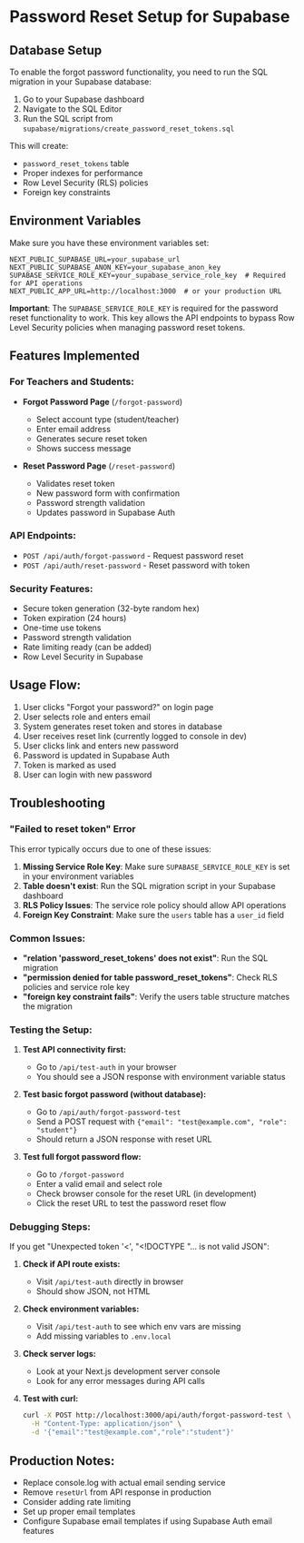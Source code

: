 # Password Reset Setup for Supabase

## Database Setup

To enable the forgot password functionality, you need to run the SQL migration in your Supabase database:

1. Go to your Supabase dashboard
2. Navigate to the SQL Editor
3. Run the SQL script from `supabase/migrations/create_password_reset_tokens.sql`

This will create:
- `password_reset_tokens` table
- Proper indexes for performance
- Row Level Security (RLS) policies
- Foreign key constraints

## Environment Variables

Make sure you have these environment variables set:

```env
NEXT_PUBLIC_SUPABASE_URL=your_supabase_url
NEXT_PUBLIC_SUPABASE_ANON_KEY=your_supabase_anon_key
SUPABASE_SERVICE_ROLE_KEY=your_supabase_service_role_key  # Required for API operations
NEXT_PUBLIC_APP_URL=http://localhost:3000  # or your production URL
```

**Important**: The `SUPABASE_SERVICE_ROLE_KEY` is required for the password reset functionality to work. This key allows the API endpoints to bypass Row Level Security policies when managing password reset tokens.

## Features Implemented

### For Teachers and Students:
- **Forgot Password Page** (`/forgot-password`)
  - Select account type (student/teacher)
  - Enter email address
  - Generates secure reset token
  - Shows success message

- **Reset Password Page** (`/reset-password`)
  - Validates reset token
  - New password form with confirmation
  - Password strength validation
  - Updates password in Supabase Auth

### API Endpoints:
- `POST /api/auth/forgot-password` - Request password reset
- `POST /api/auth/reset-password` - Reset password with token

### Security Features:
- Secure token generation (32-byte random hex)
- Token expiration (24 hours)
- One-time use tokens
- Password strength validation
- Rate limiting ready (can be added)
- Row Level Security in Supabase

## Usage Flow:

1. User clicks "Forgot your password?" on login page
2. User selects role and enters email
3. System generates reset token and stores in database
4. User receives reset link (currently logged to console in dev)
5. User clicks link and enters new password
6. Password is updated in Supabase Auth
7. Token is marked as used
8. User can login with new password

## Troubleshooting

### "Failed to reset token" Error

This error typically occurs due to one of these issues:

1. **Missing Service Role Key**: Make sure `SUPABASE_SERVICE_ROLE_KEY` is set in your environment variables
2. **Table doesn't exist**: Run the SQL migration script in your Supabase dashboard
3. **RLS Policy Issues**: The service role policy should allow API operations
4. **Foreign Key Constraint**: Make sure the `users` table has a `user_id` field

### Common Issues:

- **"relation 'password_reset_tokens' does not exist"**: Run the SQL migration
- **"permission denied for table password_reset_tokens"**: Check RLS policies and service role key
- **"foreign key constraint fails"**: Verify the users table structure matches the migration

### Testing the Setup:

1. **Test API connectivity first:**
   - Go to `/api/test-auth` in your browser
   - You should see a JSON response with environment variable status

2. **Test basic forgot password (without database):**
   - Go to `/api/auth/forgot-password-test` 
   - Send a POST request with `{"email": "test@example.com", "role": "student"}`
   - Should return a JSON response with reset URL

3. **Test full forgot password flow:**
   - Go to `/forgot-password`
   - Enter a valid email and select role
   - Check browser console for the reset URL (in development)
   - Click the reset URL to test the password reset flow

### Debugging Steps:

If you get "Unexpected token '<', "<!DOCTYPE "... is not valid JSON":

1. **Check if API route exists:**
   - Visit `/api/test-auth` directly in browser
   - Should show JSON, not HTML

2. **Check environment variables:**
   - Visit `/api/test-auth` to see which env vars are missing
   - Add missing variables to `.env.local`

3. **Check server logs:**
   - Look at your Next.js development server console
   - Look for any error messages during API calls

4. **Test with curl:**
   ```bash
   curl -X POST http://localhost:3000/api/auth/forgot-password-test \
     -H "Content-Type: application/json" \
     -d '{"email":"test@example.com","role":"student"}'
   ```

## Production Notes:

- Replace console.log with actual email sending service
- Remove `resetUrl` from API response in production
- Consider adding rate limiting
- Set up proper email templates
- Configure Supabase email templates if using Supabase Auth email features
